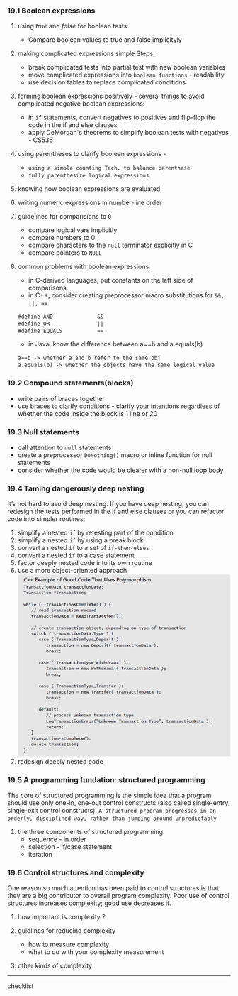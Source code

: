 ### 19.1 Boolean expressions

1. using *true* and *false* for boolean tests
    + Compare boolean values to true and false implicityly

2. making complicated expressions simple
Steps:
    + break complicated tests into partial test with new boolean variables
    + move complicated expressions into `boolean functions` - readability
    + use decision tables to replace complicated conditions
3. forming boolean expressions positively - several things to avoid complicated negative boolean expressions:
    + in `if` statements, convert negatives to positives and flip-flop the code in the if and else clauses
    + apply DeMorgan's theorems to simplify boolean tests with negatives - CS536
4. using parentheses to clarify boolean expressions - 
    + `using a simple counting Tech. to balance parenthese`
    + `fully parenthesize logical expressions`

5. knowing how boolean expressions are evaluated
6. writing numeric expressions in number-line order
7. guidelines for comparisions to `0`
    + compare logical vars implicitly
    + compare numbers to 0
    + compare characters to the `null` terminator explicitly in C
    + compare pointers to `NULL`

8. common problems with boolean expressions
    + in C-derived languages, put constants on the left side of comparisons
    + in C++, consider creating preprocessor macro substitutions for `&&, ||, ==`
    ```
    #define AND              &&
    #define OR               ||
    #define EQUALS           ==
    ```
    + in Java, know the difference between a==b and a.equals(b)
    ```
    a==b -> whether a and b refer to the same obj
    a.equals(b) -> whether the objects have the same logical value
    ```


### 19.2 Compound statements(blocks)

* write pairs of braces together
* use braces to clarify conditions - clarify your intentions regardless of whether the code inside the block is 1 line or 20

### 19.3 Null statements
* call attention to `null` statements
* create a preprocessor `DoNothing()` macro or inline function for null statements 
* consider whether the code would be clearer with a non-null loop body


### 19.4 Taming dangerously deep nesting
It’s not hard to avoid deep nesting. If you have deep nesting, you can redesign the tests performed in the if and else clauses or you can refactor code into simpler routines:
1. simplify a nested `if` by retesting part of the condition
2. simplify a nested `if` by using a break block
3. convert a nested `if` to a set of `if-then-elses`
4. convert a nested `if` to a case statement
5. factor deeply nested code into its own routine
6. use a more object-oriented approach
    ![alt text](image-11.png)
7. redesign deeply nested code

### 19.5 A programming fundation: structured programming
The core of structured programming is the simple idea that a program should use only one-in, one-out control constructs (also called single-entry, single-exit control constructs).
`A structured program progresses in an orderly, disciplined way, rather than jumping around unpredictably`

1. the three components of structured programming
    + sequence - in order
    + selection - if/case statement
    + iteration

### 19.6 Control structures and complexity
One reason so much attention has been paid to control structures is that they are a big contributor to overall program complexity. Poor use of control structures increases complexity; good use decreases it.

1. how important is complexity ?
2. guidlines for reducing complexity
    + how to measure complexity
    + what to do with your complexity measurement

3. other kinds of complexity

---
checklist